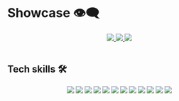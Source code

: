 # Showcase 👁️‍🗨️

<div align="center">
  <a href="https://github.com/makefolder/web3-coinflip">
    <img src="https://github-readme-stats.vercel.app/api/pin/?username=makefolder&repo=web3-coinflip&cache_seconds=60" />
  </a>
  <a href="https://github.com/makefolder/studlib">
    <img src="https://github-readme-stats.vercel.app/api/pin/?username=makefolder&repo=studlib&cache_seconds=60" />
  </a>
  <a href="https://github.com/makefolder/forge">
    <img src="https://github-readme-stats.vercel.app/api/pin/?username=makefolder&repo=forge&cache_seconds=60" />
  </a>
</div>

<br/>

## Tech skills 🛠️

<p align="center">
<img src="https://img.shields.io/badge/go-00ADD8?&style=for-the-badge&logo=go&logoColor=white" />
<!-- <img src="https://img.shields.io/badge/typescript-%23007ACC.svg?&style=for-the-badge&logo=typescript&logoColor=white"/> -->
<img src="https://img.shields.io/badge/tailwind-%231572B6.svg?&style=for-the-badge&logo=tailwindcss&logoColor=white"/>
<img src="https://img.shields.io/badge/c99-%2300599C.svg?&style=for-the-badge&logo=c&logoColor=white"/>
<!-- <img src="https://img.shields.io/badge/react-2C4F7C?&style=for-the-badge&logo=react&logoColor=white"/> -->
<img src="https://img.shields.io/badge/sqlite-003B57?&style=for-the-badge&logo=sqlite&logoColor=white"/>
<img src="https://img.shields.io/badge/express-000000?&style=for-the-badge&logo=express&logoColor=white"/>
<img src="https://img.shields.io/badge/nextjs-000000?&style=for-the-badge&logo=nextdotjs&logoColor=white"/>
<img src="https://img.shields.io/badge/bun-000000?&style=for-the-badge&logo=bun&logoColor=white"/>
<img src="https://img.shields.io/badge/nest.js-E0234E?&style=for-the-badge&logo=nestjs&logoColor=white"/>
<img src="https://img.shields.io/badge/git-F05032?&style=for-the-badge&logo=git&logoColor=white"/>
<img src="https://img.shields.io/badge/hono-E36002?&style=for-the-badge&logo=hono&logoColor=white"/>
<img src="https://img.shields.io/badge/mongoDB-47A248?&style=for-the-badge&logo=mongoDB&logoColor=white"/>
<img src="https://img.shields.io/badge/postgresql-4169E1?&style=for-the-badge&logo=postgresql&logoColor=white"/>
</p>
